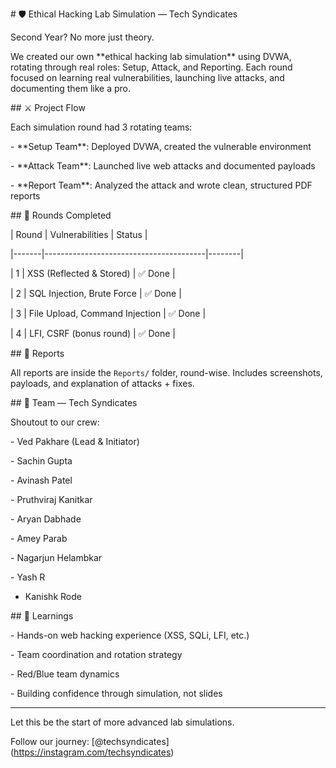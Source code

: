 \# 🛡️ Ethical Hacking Lab Simulation — Tech Syndicates



Second Year? No more just theory.



We created our own \*\*ethical hacking lab simulation\*\* using DVWA, rotating through real roles: Setup, Attack, and Reporting. Each round focused on learning real vulnerabilities, launching live attacks, and documenting them like a pro.



\## ⚔️ Project Flow

Each simulation round had 3 rotating teams:

\- \*\*Setup Team\*\*: Deployed DVWA, created the vulnerable environment

\- \*\*Attack Team\*\*: Launched live web attacks and documented payloads

\- \*\*Report Team\*\*: Analyzed the attack and wrote clean, structured PDF reports



\## 🔄 Rounds Completed



| Round | Vulnerabilities                        | Status |

|-------|----------------------------------------|--------|

| 1     | XSS (Reflected \& Stored)              | ✅ Done |

| 2     | SQL Injection, Brute Force            | ✅ Done |

| 3     | File Upload, Command Injection        | ✅ Done |

| 4     | LFI, CSRF (bonus round)               | ✅ Done |



\## 📁 Reports



All reports are inside the `Reports/` folder, round-wise. Includes screenshots, payloads, and explanation of attacks + fixes.



\## 👥 Team — Tech Syndicates



Shoutout to our crew:

\- Ved Pakhare (Lead \& Initiator)

\- Sachin Gupta

\- Avinash Patel

\- Pruthviraj Kanitkar

\- Aryan Dabhade

\- Amey Parab

\- Nagarjun Helambkar

\- Yash R
- Kanishk Rode



\## 🧠 Learnings



\- Hands-on web hacking experience (XSS, SQLi, LFI, etc.)

\- Team coordination and rotation strategy

\- Red/Blue team dynamics

\- Building confidence through simulation, not slides



---



Let this be the start of more advanced lab simulations.



Follow our journey: \[@techsyndicates](https://instagram.com/techsyndicates)



